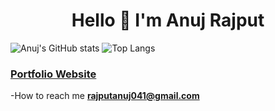 <h1 align="center">Hello 👋 I'm Anuj Rajput</h1>



![Anuj's GitHub stats](https://github-readme-stats.vercel.app/api?username=rajputanuj31&show_icons=true&theme=radical)
![Top Langs](https://github-readme-stats.vercel.app/api/top-langs/?username=rajputanuj31&layout=compact)


<h3><a href="https://rajputanuj31.github.io/Portfolio/" target="_blank">Portfolio Website</a></h3>


-How to reach me **rajputanuj041@gmail.com**
